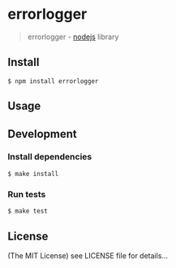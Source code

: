 errorlogger
======

> errorlogger - [nodejs](http://nodejs.org) library

## Install

    $ npm install errorlogger

## Usage

## Development

### Install dependencies

    $ make install

### Run tests

    $ make test

## License

(The MIT License)
see LICENSE file for details...